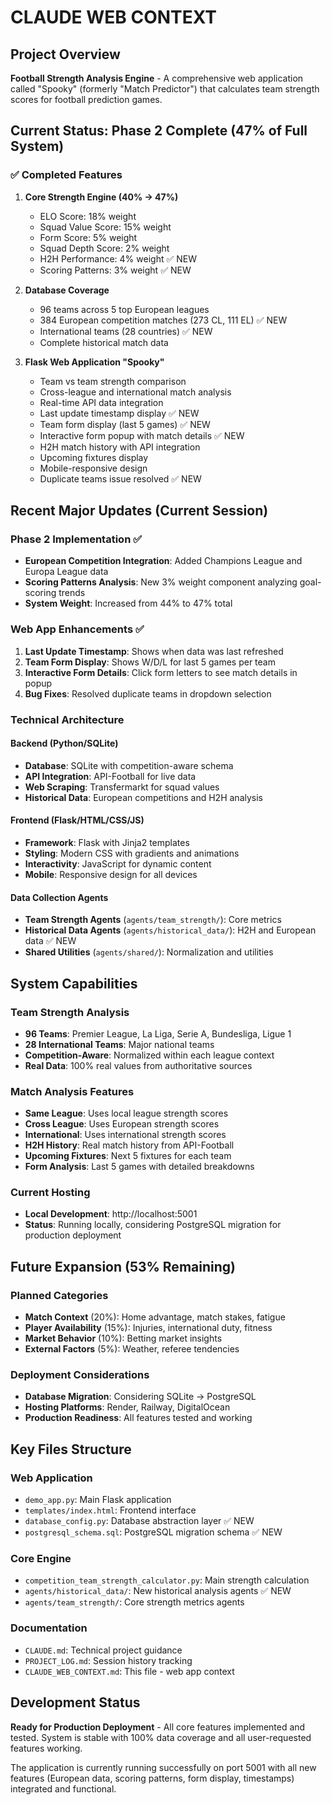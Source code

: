 # CLAUDE WEB CONTEXT

## Project Overview
**Football Strength Analysis Engine** - A comprehensive web application called "Spooky" (formerly "Match Predictor") that calculates team strength scores for football prediction games.

## Current Status: Phase 2 Complete (47% of Full System)

### ✅ Completed Features
1. **Core Strength Engine (40% → 47%)**
   - ELO Score: 18% weight
   - Squad Value Score: 15% weight  
   - Form Score: 5% weight
   - Squad Depth Score: 2% weight
   - H2H Performance: 4% weight ✅ NEW
   - Scoring Patterns: 3% weight ✅ NEW

2. **Database Coverage**
   - 96 teams across 5 top European leagues
   - 384 European competition matches (273 CL, 111 EL) ✅ NEW
   - International teams (28 countries) ✅ NEW
   - Complete historical match data

3. **Flask Web Application "Spooky"** 
   - Team vs team strength comparison
   - Cross-league and international match analysis
   - Real-time API data integration
   - Last update timestamp display ✅ NEW
   - Team form display (last 5 games) ✅ NEW
   - Interactive form popup with match details ✅ NEW
   - H2H match history with API integration
   - Upcoming fixtures display
   - Mobile-responsive design
   - Duplicate teams issue resolved ✅ NEW

## Recent Major Updates (Current Session)

### Phase 2 Implementation ✅
- **European Competition Integration**: Added Champions League and Europa League data
- **Scoring Patterns Analysis**: New 3% weight component analyzing goal-scoring trends
- **System Weight**: Increased from 44% to 47% total

### Web App Enhancements ✅
1. **Last Update Timestamp**: Shows when data was last refreshed
2. **Team Form Display**: Shows W/D/L for last 5 games per team
3. **Interactive Form Details**: Click form letters to see match details in popup
4. **Bug Fixes**: Resolved duplicate teams in dropdown selection

### Technical Architecture

#### Backend (Python/SQLite)
- **Database**: SQLite with competition-aware schema
- **API Integration**: API-Football for live data
- **Web Scraping**: Transfermarkt for squad values
- **Historical Data**: European competitions and H2H analysis

#### Frontend (Flask/HTML/CSS/JS)
- **Framework**: Flask with Jinja2 templates
- **Styling**: Modern CSS with gradients and animations
- **Interactivity**: JavaScript for dynamic content
- **Mobile**: Responsive design for all devices

#### Data Collection Agents
- **Team Strength Agents** (`agents/team_strength/`): Core metrics
- **Historical Data Agents** (`agents/historical_data/`): H2H and European data ✅ NEW
- **Shared Utilities** (`agents/shared/`): Normalization and utilities

## System Capabilities

### Team Strength Analysis
- **96 Teams**: Premier League, La Liga, Serie A, Bundesliga, Ligue 1
- **28 International Teams**: Major national teams
- **Competition-Aware**: Normalized within each league context
- **Real Data**: 100% real values from authoritative sources

### Match Analysis Features
- **Same League**: Uses local league strength scores
- **Cross League**: Uses European strength scores
- **International**: Uses international strength scores
- **H2H History**: Real match history from API-Football
- **Upcoming Fixtures**: Next 5 fixtures for each team
- **Form Analysis**: Last 5 games with detailed breakdowns

### Current Hosting
- **Local Development**: http://localhost:5001
- **Status**: Running locally, considering PostgreSQL migration for production deployment

## Future Expansion (53% Remaining)

### Planned Categories
- **Match Context** (20%): Home advantage, match stakes, fatigue
- **Player Availability** (15%): Injuries, international duty, fitness  
- **Market Behavior** (10%): Betting market insights
- **External Factors** (5%): Weather, referee tendencies

### Deployment Considerations
- **Database Migration**: Considering SQLite → PostgreSQL
- **Hosting Platforms**: Render, Railway, DigitalOcean
- **Production Readiness**: All features tested and working

## Key Files Structure

### Web Application
- `demo_app.py`: Main Flask application
- `templates/index.html`: Frontend interface
- `database_config.py`: Database abstraction layer ✅ NEW
- `postgresql_schema.sql`: PostgreSQL migration schema ✅ NEW

### Core Engine
- `competition_team_strength_calculator.py`: Main strength calculation
- `agents/historical_data/`: New historical analysis agents ✅ NEW
- `agents/team_strength/`: Core strength metrics agents

### Documentation
- `CLAUDE.md`: Technical project guidance
- `PROJECT_LOG.md`: Session history tracking
- `CLAUDE_WEB_CONTEXT.md`: This file - web app context

## Development Status
**Ready for Production Deployment** - All core features implemented and tested. System is stable with 100% data coverage and all user-requested features working.

The application is currently running successfully on port 5001 with all new features (European data, scoring patterns, form display, timestamps) integrated and functional.